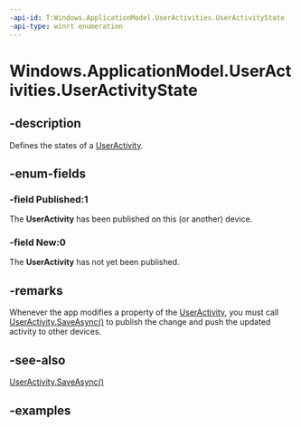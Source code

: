 ```yaml
---
-api-id: T:Windows.ApplicationModel.UserActivities.UserActivityState
-api-type: winrt enumeration
---
```


<!-- Enumeration syntax.
public enum UserActivityState : int {
	New = 0
	Published = 1
}
-->

# Windows.ApplicationModel.UserActivities.UserActivityState

## -description

Defines the states of a [UserActivity](useractivity.md).

## -enum-fields

### -field Published:1

The **UserActivity** has been published on this (or another) device.

### -field New:0

The **UserActivity** has not yet been published.

## -remarks

Whenever the app modifies a property of the  [UserActivity](useractivity.md), you must call [UserActivity.SaveAsync()](useractivity_saveasync_2143735121.md) to publish the change and push the updated activity to other devices.

## -see-also
[UserActivity.SaveAsync()](useractivity_saveasync_2143735121.md)

## -examples
